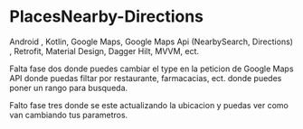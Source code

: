 # PlacesNearby-Directions
Android , Kotlin, Google Maps, Google Maps Api (NearbySearch, Directions) , Retrofit, Material Design, Dagger Hilt, MVVM, ect.

Falta fase dos donde puedes cambiar el type en la peticion de Google Maps API donde puedas filtar por restaurante, farmacacias, ect.
donde puedes poner un rango para busqueda.

Falto fase tres donde se este actualizando la ubicacion y puedas ver como van cambiando tus parametros.
